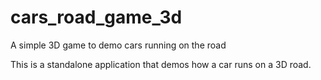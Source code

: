 # cars_road_game_3d
A simple 3D game to demo cars running on the road

This is a standalone application that demos how a car runs on a 3D road.
